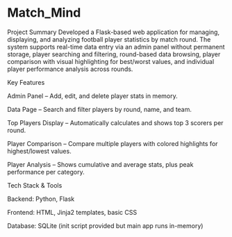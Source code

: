 # Match_Mind


Project Summary
Developed a Flask-based web application for managing, displaying, and analyzing football player statistics by match round. The system supports real-time data entry via an admin panel without permanent storage, player searching and filtering, round-based data browsing, player comparison with visual highlighting for best/worst values, and individual player performance analysis across rounds.

Key Features

Admin Panel – Add, edit, and delete player stats in memory.

Data Page – Search and filter players by round, name, and team.

Top Players Display – Automatically calculates and shows top 3 scorers per round.

Player Comparison – Compare multiple players with colored highlights for highest/lowest values.

Player Analysis – Shows cumulative and average stats, plus peak performance per category.

Tech Stack & Tools

Backend: Python, Flask

Frontend: HTML, Jinja2 templates, basic CSS

Database: SQLite (init script provided but main app runs in-memory)
